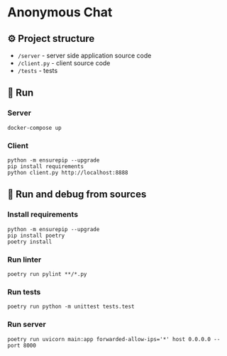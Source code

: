 # Anonymous Chat

## ⚙️ Project structure
- `/server` - server side application source code
- `/client.py` - client source code
- `/tests` - tests

## 🚀 Run

### Server
```commandline
docker-compose up 
```

### Client
```commandline
python -m ensurepip --upgrade
pip install requirements
python client.py http://localhost:8888
```

## 🧪 Run and debug from sources

### Install requirements
```commandline
python -m ensurepip --upgrade
pip install poetry
poetry install 
```

### Run linter
```commandline
poetry run pylint **/*.py
```

### Run tests
```commandline
poetry run python -m unittest tests.test
```

### Run server
```commandline
poetry run uvicorn main:app forwarded-allow-ips='*' host 0.0.0.0 --port 8000
```
